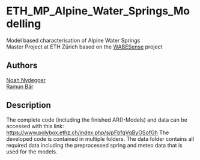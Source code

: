 # ETH_MP_Alpine_Water_Springs_Modelling
Model based characterisation of Alpine Water Springs  
Master Project at ETH Zürich based on the [WABESense](https://www.aramis.admin.ch/Grunddaten/?ProjectID=47484) project

## Authors
[Noah Nydegger]()  
[Ramun Bär]()  

## Description
The complete code (including the finished AR()-Models) and data can be accessed with this link: https://www.polybox.ethz.ch/index.php/s/pFbfqVqByOSofGh
The developed code is contained in multiple folders. The data folder contains all required data including the preprocessed spring and meteo data that is used for the models.
